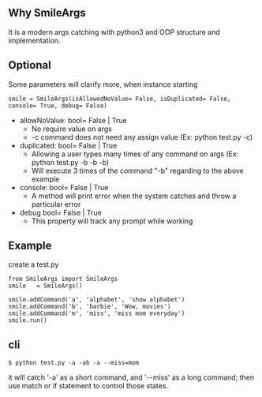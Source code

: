 ## Why SmileArgs
It is a modern args catching with python3 and OOP structure and implementation.
## Optional
Some parameters will clarify more, when instance starting
```
smile = SmileArgs(isAllowedNoValue= False, isDuplicated= False, console= True, debug= False)
```
- allowNoValue: bool= False | True
  - No require value on args 
  - -c command does not need any assign value (Ex: python test.py -c)
- duplicated: bool= False | True
  - Allowing a user types many times of any command on args (Ex: python test.py -b -b -b)
  - Will execute 3 times of the command "-b" regarding to the above example
- console: bool= False | True
  - A method will print error when the system catches and throw a particular error
- debug bool= False | True
  - This property will track any prompt while working

## Example 
create a test.py
```
from SmileArgs import SmileArgs
smile   = SmileArgs()

smile.addCommand('a', 'alphabet', 'show alphabet')
smile.addCommand('b', 'barbie', 'Wow, movies')
smile.addCommand('m', 'miss', 'miss mom everyday')
smile.run()
```

## cli
```
$ python test.py -a -ab -a --miss=mom
```
it will catch '-a' as a short command, and '--miss' as a long command;
then use match or if statement to control those states.
